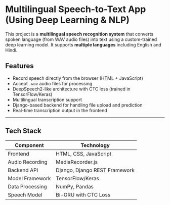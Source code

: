 # Multilingual Speech-to-Text App (Using Deep Learning & NLP)

This project is a **multilingual speech recognition system** that converts spoken language (from WAV audio files) into text using a custom-trained deep learning model. It supports **multiple languages** including English and Hindi.

## Features

* Record speech directly from the browser (HTML + JavaScript)
* Accept `.wav` audio files for processing
* DeepSpeech2-like architecture with CTC loss (trained in TensorFlow/Keras)
* Multilingual transcription support
* Django-based backend for handling file upload and prediction
* Real-time transcription output in the frontend

---

## Tech Stack

| Component       | Technology                    |
| --------------- | ----------------------------- |
| Frontend        | HTML, CSS, JavaScript         |
| Audio Recording | MediaRecorder.js              |
| Backend API     | Django, Django REST Framework |
| Model Framework | TensorFlow/Keras              |
| Data Processing | NumPy, Pandas                 |
| Speech Model    | Bi-GRU with CTC Loss          |

